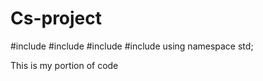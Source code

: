 # Cs-project
#include <iostream>
#include <string>
#include <vector>
#include <fstream>
using namespace std;

This is my portion of code


